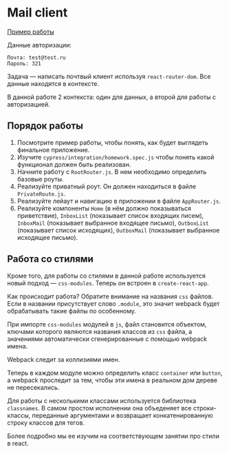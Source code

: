 # Mail client

[Пример работы](https://react-hw-mail-client.surge.sh) 

Данные авторизации:

```
Почта: test@test.ru
Пароль: 321
```

Задача — написать почтвый клиент используя `react-router-dom`. Все данные
находятся в контексте.

В данной работе 2 контекста: один для данных, а второй для работы с авторизацией.

## Порядок работы

1. Посмотрите пример работы, чтобы понять, как будет выглядеть финальное
   приложение.
2. Изучите `cypress/integration/homework.spec.js` чтобы понять какой функционал
   должен быть реализован.
3. Начните работу с `RootRouter.js`. В нем необходимо определить базовые роуты.
4. Реализуйте приватный роут. Он должен находиться в файле `PrivateRoute.js`.
5. Реализуйте лейаут и навигацию в приложении в файле `AppRouter.js`.
6. Реализуйте компоненты `Home` (в нём должно показываться приветствие),
   `InboxList` (показывает список входящих писем), `InboxMail` (показывает
   выбранное входящее письмо), `OutboxList` (показывает список исходящих),
   `OutboxMail` (показывает выбранное исходящее письмо).

## Работа со стилями

Кроме того, для работы со стилями в данной работе используется новый подход —
`css-modules`. Теперь он встроен в `create-react-app`.

Как происходит работа? Обратите внимание на названия `css` файлов. Если в названии
присутствует слово `.module`, это значит webpack будет обрабатывать такие файлы по особенному. 

При импорте `css-modules` модулей в `js`, файл становится объектом, ключами которого являются названия классов из `css` файла, а значениями автоматически сгенерированные с помощью webpack имена.

Webpack следит за коллизиями имен. 

Теперь в каждом модуле можно определить класс `container` или `button`, а webpack
проследит за тем, чтобы эти имена в реальном дом дереве не пересекались.

Для работы с несколькими классами используется библиотека `classnames`. В самом
простом исполнении она объеденяет все строки-классы, переданные аргументами и
возвращает конкатенированную строку классов для тегов. 

Более подробно мы ее
изучим на соответствующем занятии про стили в react.
